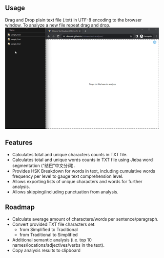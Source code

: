 ## Usage
Drag and Drop plain text file (.txt) in UTF-8 encoding to the browser window. To analyze a new file repeat drag and drop.
![](https://github.com/JulyJ/chinese-text-analyzer/blob/master/text_analyzer.gif)
## Features
* Calculates total and unique characters counts in TXT file.
* Calculates total and unique words counts in TXT file using Jieba word segmentation (“结巴”中文分词).
* Provides HSK Breakdown for words in text, including cumulative words frequency per level to gauge text comprehension level.
* Allows exporting lists of unique characters and words for further analysis.
* Allows skipping/including punctuation from analysis.
## Roadmap
* Calculate average amount of characters/words per sentence/paragraph.
* Convert provided TXT file characters set:
  * from Simplified  to Traditional 
  * from Traditional to Simplified
* Additional semantic analysis (i.e. top 10 names/locations/adjectives/verbs in the text).
* Copy analysis results to clipboard
